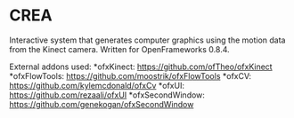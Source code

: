 CREA
====
Interactive system that generates computer graphics using the motion data from the Kinect camera. Written for OpenFrameworks 0.8.4. 

External addons used:
*ofxKinect: https://github.com/ofTheo/ofxKinect
*ofxFlowTools: https://github.com/moostrik/ofxFlowTools
*ofxCV: https://github.com/kylemcdonald/ofxCv
*ofxUI: https://github.com/rezaali/ofxUI
*ofxSecondWindow: https://github.com/genekogan/ofxSecondWindow
